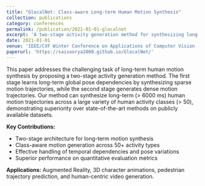 ```yaml
---
title: "GlocalNet: Class-aware Long-term Human Motion Synthesis"
collection: publications
category: conferences
permalink: /publication/2021-01-01-glocalnet
excerpt: 'A two-stage activity generation method for synthesizing long-term human motion trajectories across multiple activity classes.'
date: 2021-01-01
venue: 'IEEE/CVF Winter Conference on Applications of Computer Vision (WACV)'
paperurl: 'https://saisoorya2000.github.io/GlocalNet/'
---
```


This paper addresses the challenging task of long-term human motion synthesis by proposing a two-stage activity generation method. The first stage learns long-term global pose dependencies by synthesizing sparse motion trajectories, while the second stage generates dense motion trajectories. Our method can synthesize long-term (> 6000 ms) human motion trajectories across a large variety of human activity classes (> 50), demonstrating superiority over state-of-the-art methods on publicly available datasets.

**Key Contributions:**
- Two-stage architecture for long-term motion synthesis
- Class-aware motion generation across 50+ activity types
- Effective handling of temporal dependencies and pose variations
- Superior performance on quantitative evaluation metrics

**Applications:** Augmented Reality, 3D character animations, pedestrian trajectory prediction, and human-centric video generation.
